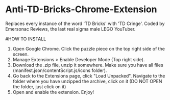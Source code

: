 # Anti-TD-Bricks-Chrome-Extension
Replaces every instance of the word 'TD Bricks' with 'TD Cringe'. Coded by Emersonac Reviews, the last real sigma male LEGO YouTuber.

#HOW TO INSTALL
1. Open Google Chrome. Click the puzzle piece on the top right side of the screen.
2. Manage Extensions > Enable Developer Mode (Top right side).
3. Download the .zip file, unzip it somewhere. Make sure you have all files (manifest.json/contentScript.js/icons folder).
4. Go back to the Extensions page, click "Load Unpacked". Navigate to the folder where you have unzipped the archive, click on it (DO NOT OPEN the folder, just click on it)
5. Open and enable the extension. Enjoy!
